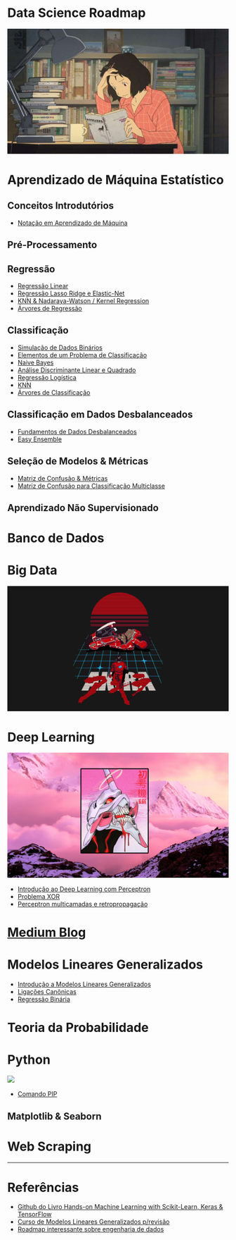 # Data Science Roadmap

![](study-anime.jpg)

# Aprendizado de Máquina Estatístico

## Conceitos Introdutórios

- [Notação em Aprendizado de Máquina](https://github.com/zheage/Data-Science/blob/4432f42ae38fa9cf8556b17246299267da35266c/Aprendizado%20de%20M%C3%A1quina%20Estat%C3%ADstico/Conceitos%20Introdut%C3%B3rios/Nota%C3%A7%C3%A3o%20em%20Aprendizado%20de%20M%C3%A1quina.ipynb)

## Pré-Processamento

## Regressão

- [Regressão Linear]()
- [Regressão Lasso Ridge e Elastic-Net]()
- [KNN & Nadaraya-Watson / Kernel Regression]()
- [Árvores de Regressão]()

## Classificação
 
- [Simulação de Dados Binários]()
- [Elementos de um Problema de Classificação]()
- [Naive Bayes](https://github.com/zheage/Data-Science/blob/4cf8543c8d73375be16c981cf5a7bdc9e69bdd21/Aprendizado%20de%20M%C3%A1quina%20Estat%C3%ADstico/Classifica%C3%A7%C3%A3o/Naive%20Bayes/Naive%20Bayes.ipynb)
- [Análise Discriminante Linear e Quadrado]()
- [Regressão Logística](https://github.com/zheage/Data-Science/blob/4cf8543c8d73375be16c981cf5a7bdc9e69bdd21/Aprendizado%20de%20M%C3%A1quina%20Estat%C3%ADstico/Classifica%C3%A7%C3%A3o/Regress%C3%A3o%20Log%C3%ADstica/Regress%C3%A3o%20Log%C3%ADstica.ipynb)
- [KNN](https://github.com/zheage/Data-Science/blob/30002fe60172f557689ab225459c8bdfd4052912/Aprendizado%20de%20M%C3%A1quina%20Estat%C3%ADstico/Classifica%C3%A7%C3%A3o/KNN/KNN.ipynb)
- [Árvores de Classificação]()

## Classificação em Dados Desbalanceados

- [Fundamentos de Dados Desbalanceados](https://github.com/zheage/Data-Science/blob/8d7ddd11f78d46d1ab40be1c9136222053ec09d8/Aprendizado%20de%20M%C3%A1quina%20Estat%C3%ADstico/Classifica%C3%A7%C3%A3o%20com%20Dados%20Desbalanceados/Fundamentos%20de%20Dados%20Desbalanceados.ipynb)
- [Easy Ensemble](https://github.com/zheage/Data-Science/blob/8d7ddd11f78d46d1ab40be1c9136222053ec09d8/Aprendizado%20de%20M%C3%A1quina%20Estat%C3%ADstico/Classifica%C3%A7%C3%A3o%20com%20Dados%20Desbalanceados/Easy%20Ensemble.ipynb)

## Seleção de Modelos & Métricas

- [Matriz de Confusão & Métricas](https://github.com/zheage/Data-Science/blob/9bdf08ef2a3b1a0154c20258184203b8a2d792be/Aprendizado%20de%20M%C3%A1quina%20Estat%C3%ADstico/Sele%C3%A7%C3%A3o%20de%20Modelos%20%26%20M%C3%A9tricas/Matriz%20de%20Confus%C3%A3o.ipynb)
- [Matriz de Confusão para Classificação Multiclasse](https://github.com/zheage/Data-Science/blob/29d2d348c38ffa1f0f125f801c56595f02797112/Aprendizado%20de%20M%C3%A1quina%20Estat%C3%ADstico/Sele%C3%A7%C3%A3o%20de%20Modelos%20%26%20M%C3%A9tricas/Matriz%20de%20Confus%C3%A3o%20para%20Classifica%C3%A7%C3%A3o%20Multiclasse.ipynb)

## Aprendizado Não Supervisionado

# Banco de Dados

# Big Data

![](readme\akira.jpg)

# Deep Learning

![](readme\evangelion.jpg)

- [Introdução ao Deep Learning com Perceptron]()
- [Problema XOR]()
- [Perceptron multicamadas e retropropagação]()

# [Medium Blog](https://medium.com/@heage)

# Modelos Lineares Generalizados

- [Introdução a Modelos Lineares Generalizados](https://github.com/zheage/Data-Science/blob/4432f42ae38fa9cf8556b17246299267da35266c/Modelos%20Lineares%20Generalizados/Introdu%C3%A7%C3%A3o/Introdu%C3%A7%C3%A3o%20a%20Modelos%20Lineares%20Generalizados.ipynb)
- [Ligações Canônicas](https://github.com/zheage/Data-Science/blob/4432f42ae38fa9cf8556b17246299267da35266c/Modelos%20Lineares%20Generalizados/Liga%C3%A7%C3%B5es%20Can%C3%B4nicas/Liga%C3%A7%C3%B5es%20Can%C3%B4nicas.ipynb)
- [Regressão Binária]()

# Teoria da Probabilidade

# Python

![](readme\sailormoon.png)

- [Comando PIP](https://github.com/zheage/Data-Science/blob/b2fc78cfe4d30f66ea7b82f702a9a12df3b4a17d/Python/Comando%20PIP/Comando%20PIP.ipynb)

## Matplotlib & Seaborn

# Web Scraping


---

# Referências

- [Github do Livro Hands-on Machine Learning with Scikit-Learn, Keras & TensorFlow](https://github.com/ageron/handson-ml2/tree/master)
- [Curso de Modelos Lineares Generalizados p/revisão](https://www.youtube.com/watch?v=fcAvRH38AeE&list=PLeA0ITHjteYmGbQDa1xwNJAGrFk7KjUGU&index=2&ab_channel=RodrigoPescim)
- [Roadmap interessante sobre engenharia de dados](https://github.com/SartMorgs/data-engineer-roadmap)